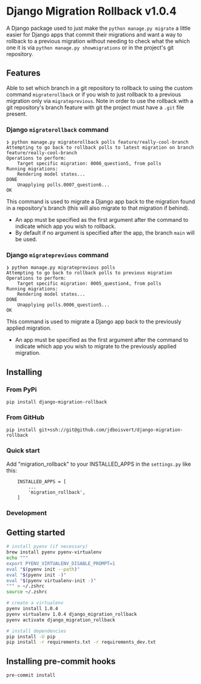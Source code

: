 # Django Migration Rollback v1.0.4
A Django package used to just make the `python manage.py migrate` a little easier for Django apps that commit their migrations and want a way to rollback to a previous migration without needing to check what the which one it is via `python manage.py showmigrations` or in the project's git repository.

## Features
Able to set which branch in a git repository to rollback to using the custom command `migraterollback` or if you wish to just rollback to a previous migration only via `migrateprevious`. Note in order to use the rollback with a git repository's branch feature with git the project must have a `.git` file present.

### Django `migraterollback` command
    ❯ python manage.py migraterollback polls feature/really-cool-branch
    Attempting to go back to rollback polls to latest migration on branch feature/really-cool-branch
    Operations to perform:
        Target specific migration: 0006_question5, from polls
    Running migrations:
        Rendering model states...
    DONE
        Unapplying polls.0007_question6...
    OK

This command is used to migrate a Django app back to the migration found in a repository's branch (this will also migrate to that migration if behind).

* An app must be specified as the first argument after the command to indicate which app you wish to rollback.
* By default if no argument is specified after the app, the branch `main` will be used.

### Django `migrateprevious` command
    ❯ python manage.py migrateprevious polls
    Attempting to go back to rollback polls to previous migration
    Operations to perform:
        Target specific migration: 0005_question4, from polls
    Running migrations:
        Rendering model states...
    DONE
        Unapplying polls.0006_question5...
    OK

This command is used to migrate a Django app back to the previously applied migration.

* An app must be specified as the first argument after the command to indicate which app you wish to migrate to the previously applied migration.

## Installing
### From PyPi
```
pip install django-migration-rollback
```

### From GitHub
```
pip install git+ssh://git@github.com/jdboisvert/django-migration-rollback
```

### Quick start
Add "migration_rollback" to your INSTALLED_APPS in the `settings.py` like this:
```
    INSTALLED_APPS = [
        ...
        'migration_rollback',
    ]
```

### Development

## Getting started
```bash
# install pyenv (if necessary)
brew install pyenv pyenv-virtualenv
echo """
export PYENV_VIRTUALENV_DISABLE_PROMPT=1
eval "$(pyenv init --path)"
eval "$(pyenv init -)"
eval "$(pyenv virtualenv-init -)"
""" > ~/.zshrc
source ~/.zshrc

# create a virtualenv
pyenv install 1.0.4
pyenv virtualenv 1.0.4 django_migration_rollback
pyenv activate django_migration_rollback

# install dependencies
pip install -U pip
pip install -r requirements.txt -r requirements_dev.txt
```

## Installing pre-commit hooks
```bash
pre-commit install
```
